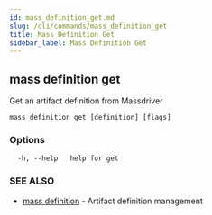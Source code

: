 ```yaml
---
id: mass_definition_get.md
slug: /cli/commands/mass_definition_get
title: Mass Definition Get
sidebar_label: Mass Definition Get
---
```

## mass definition get

Get an artifact definition from Massdriver

```
mass definition get [definition] [flags]
```

### Options

```
  -h, --help   help for get
```

### SEE ALSO

* [mass definition](/cli/commands/mass_definition)	 - Artifact definition management
